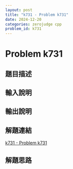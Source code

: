 ```yaml
---
layout: post
title: "k731 - Problem k731"
date: 2024-12-20
categories: zerojudge cpp
problem_id: k731
---
```


# Problem k731

## 題目描述



## 輸入說明



## 輸出說明



## 解題連結

[k731 - Problem k731](https://zerojudge.tw/ShowProblem?problemid=k731)

## 解題思路


